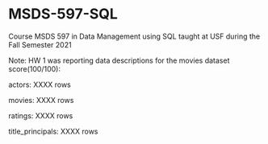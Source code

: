 # MSDS-597-SQL
Course MSDS 597 in Data Management using SQL taught at USF during the Fall Semester 2021


Note: HW 1 was reporting data descriptions for the movies dataset score(100/100):

actors:  XXXX rows

movies: XXXX rows 

ratings:  XXXX rows

title_principals:  XXXX rows
